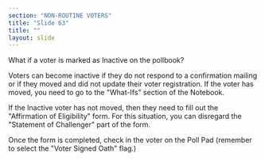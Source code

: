 ```yaml
---
section: "NON-ROUTINE VOTERS"
title: "Slide 63"
title: ""
layout: slide
---
```


What if a voter is marked as Inactive on the pollbook?

Voters can become inactive if they do not respond to a confirmation mailing or if they moved and did not update their voter registration. If the voter has moved, you need to go to the "What-Ifs" section of the Notebook.

If the Inactive voter has not moved, then they need to fill out the "Affirmation of Eligibility" form. For this situation, you can disregard the "Statement of Challenger" part of the form.

Once the form is completed, check in the voter on the Poll Pad (remember to select the "Voter Signed Oath" flag.)




